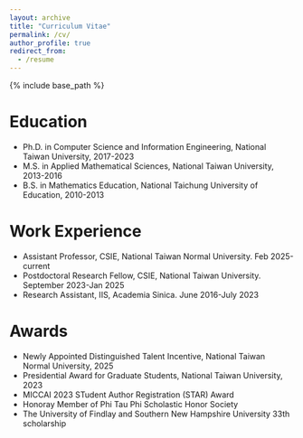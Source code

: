 ```yaml
---
layout: archive
title: "Curriculum Vitae"
permalink: /cv/
author_profile: true
redirect_from:
  - /resume
---
```


{% include base_path %}

Education
======

* Ph.D. in Computer Science and Information Engineering, National Taiwan University, 2017-2023
* M.S. in Applied Mathematical Sciences, National Taiwan University, 2013-2016
* B.S. in Mathematics Education, National Taichung University of Education, 2010-2013

Work Experience
======
* Assistant Professor, CSIE, National Taiwan Normal University. Feb 2025-current  
* Postdoctoral Research Fellow, CSIE, National Taiwan University. September 2023-Jan 2025  
* Research Assistant, IIS, Academia Sinica. June 2016-July 2023  

Awards
======
* Newly Appointed Distinguished Talent Incentive, National Taiwan Normal University, 2025
* Presidential Award for Graduate Students, National Taiwan University, 2023
* MICCAI 2023 STudent Author Registration (STAR) Award
* Honoray Member of Phi Tau Phi Scholastic Honor Society
* The University of Findlay and Southern New Hampshire University 33th scholarship
